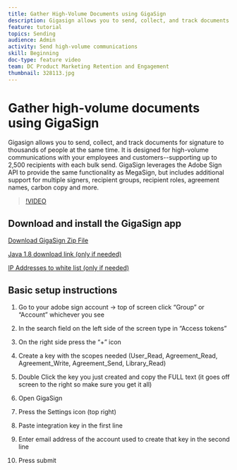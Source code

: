 ```yaml
---
title: Gather High-Volume Documents using GigaSign
description: Gigasign allows you to send, collect, and track documents for signature to thousands of people at the same time
feature: tutorial
topics: Sending
audience: Admin
activity: Send high-volume communications
skill: Beginning
doc-type: feature video
team: DC Product Marketing Retention and Engagement
thumbnail: 328113.jpg
---
```


# Gather high-volume documents using GigaSign

Gigasign allows you to send, collect, and track documents for signature to thousands of people at the same time. It is designed for high-volume communications with your employees and customers--supporting up to 2,500 recipients with each bulk send. GigaSign leverages the Adobe Sign API to provide the same functionality as MegaSign, but includes additional support for multiple signers, recipient groups, recipient roles, agreement names, carbon copy and more. 

>[!VIDEO](https://video.tv.adobe.com/v/328113?hidetitle=true)

## Download and install the GigaSign app

[Download GigaSign Zip File](https://documentcloud.adobe.com/link/track?uri=urn:aaid:scds:US:8975dbca-98d5-4e66-9164-d21163c91c7f)

[Java 1.8 download link (only if needed)](https://www.oracle.com/java/technologies/javase/javase8-archive-downloads.html)

[IP Addresses to white list (only if needed)](https://helpx.adobe.com/sign/system-requirements.html#IPs)

## Basic setup instructions

1. Go to your adobe sign account -> top of screen click “Group” or “Account” whichever you see

2. In the search field on the left side of the screen type in “Access tokens”

3. On the right side press the “+” icon

4. Create a key with the scopes needed (User_Read, Agreement_Read, Agreement_Write, Agreement_Send, Library_Read)

5. Double Click the key you just created and copy the FULL text (it goes off screen to the right so make sure you get it all)

6. Open GigaSign

7. Press the Settings icon (top right)

8. Paste integration key in the first line

9. Enter email address of the account used to create that key in the second line

10. Press submit